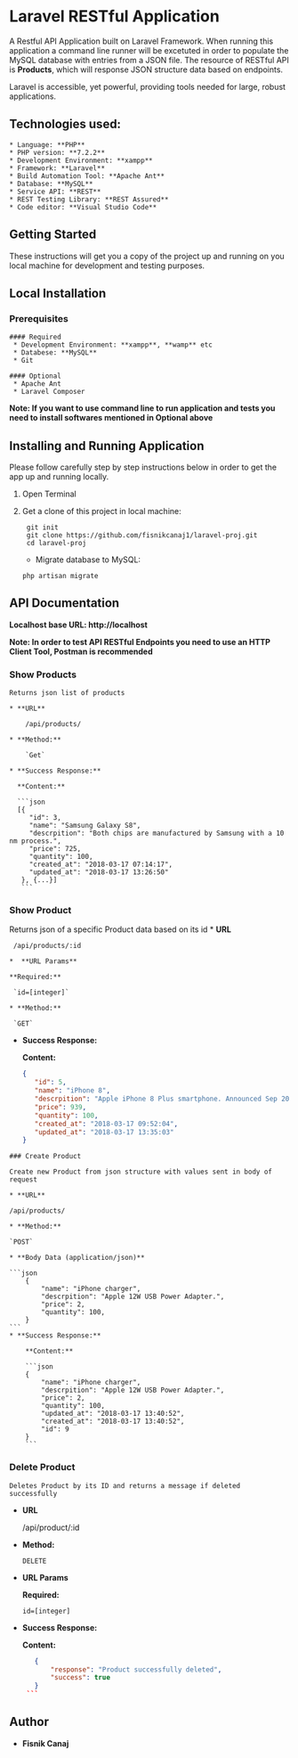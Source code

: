 

# Laravel RESTful Application

A Restful API Application built on Laravel Framework. When running this application a command line runner will be excetuted in order to populate the MySQL database with entries from a JSON file. The resource of RESTful API is **Products**, which will response JSON structure data based on endpoints.

Laravel is accessible, yet powerful, providing tools needed for large, robust applications.

## Technologies used:
    * Language: **PHP**
    * PHP version: **7.2.2** 
    * Development Environment: **xampp**
    * Framework: **Laravel**
    * Build Automation Tool: **Apache Ant**
    * Database: **MySQL**
    * Service API: **REST**
    * REST Testing Library: **REST Assured**
    * Code editor: **Visual Studio Code**

## Getting Started
These instructions will get you a copy of the project up and running on you local machine for development and testing purposes.

## Local Installation
### Prerequisites
    #### Required
     * Development Environment: **xampp**, **wamp** etc
     * Databese: **MySQL**
     * Git
    
    #### Optional
     * Apache Ant
     * Laravel Composer

**Note: If you want to use command line to run application and tests you need to install softwares mentioned in Optional above**

## Installing and Running Application
Please follow carefully step by step instructions below in order to get the app up and running locally.

1. Open Terminal

2. Get a clone of this project in local machine:
    ```
     git init 
     git clone https://github.com/fisnikcanaj1/laravel-proj.git
     cd laravel-proj
    ```
    * Migrate database to MySQL:
     ```
     php artisan migrate
    ```
 ## API Documentation 
 **Localhost base URL: http://localhost**

  **Note: In order to test API RESTful Endpoints you need to use an HTTP Client Tool, Postman is recommended**

   ### Show Products
    Returns json list of products

    * **URL**

        /api/products/

    * **Method:**

        `Get`

    * **Success Response:**
    
      **Content:** 
      
      ```json
      [{
         "id": 3,
         "name": "Samsung Galaxy S8",
         "descrpition": "Both chips are manufactured by Samsung with a 10 nm process.",
         "price": 725,
         "quantity": 100,
         "created_at": "2018-03-17 07:14:17",
         "updated_at": "2018-03-17 13:26:50"
       }, {...}]
       ```

   ### Show Product
   Returns json of a specific Product data based on its id
    * **URL**
 
     /api/products/:id
   
    *  **URL Params**

    **Required:**
 
     `id=[integer]`

    * **Method:**
    
     `GET`
  
   * **Success Response:**
    
     **Content:** 
      
     ```json
     {
        "id": 5,
        "name": "iPhone 8",
        "descrpition": "Apple iPhone 8 Plus smartphone. Announced Sep 2017.",
        "price": 939,
        "quantity": 100,
        "created_at": "2018-03-17 09:52:04",
        "updated_at": "2018-03-17 13:35:03"
     }
     ```

    ### Create Product

    Create new Product from json structure with values sent in body of request

    * **URL**

    /api/products/

    * **Method:**

    `POST`

    * **Body Data (application/json)**

    ```json
        {
            "name": "iPhone charger",
            "descrpition": "Apple 12W USB Power Adapter.",
            "price": 2,
            "quantity": 100,
        }
    ```
    * **Success Response:**

        **Content:** 
        
        ```json
        {
            "name": "iPhone charger",
            "descrpition": "Apple 12W USB Power Adapter.",
            "price": 2,
            "quantity": 100,
            "updated_at": "2018-03-17 13:40:52",
            "created_at": "2018-03-17 13:40:52",
            "id": 9
        }
        ```
  ### Delete Product
    Deletes Product by its ID and returns a message if deleted successfully
 
* **URL**
 
   /api/product/:id
    
* **Method:**
    
   `DELETE`
   
* **URL Params**

  **Required:**
 
  `id=[integer]`
    
* **Success Response:**

     **Content:** 

     ```json
        {
            "response": "Product successfully deleted",
            "success": true
        }
      ```
## Author
  * **Fisnik Canaj**